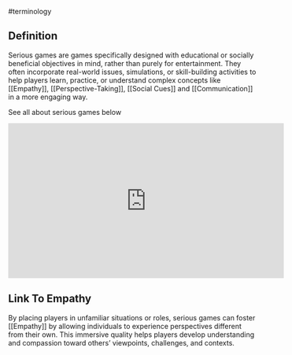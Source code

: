 #terminology 

## Definition

Serious games are games specifically designed with educational or socially beneficial objectives in mind, rather than purely for entertainment. They often incorporate real-world issues, simulations, or skill-building activities to help players learn, practice, or understand complex concepts like [[Empathy]], [[Perspective-Taking]], [[Social Cues]] and [[Communication]] in a more engaging way.


See all about serious games below 

<iframe width="560" height="315" src="https://www.youtube.com/embed/JmG3fdptY_k" title="YouTube video player" frameborder="0" allow="accelerometer; clipboard-write; encrypted-media; gyroscope; picture-in-picture; web-share" referrerpolicy="strict-origin-when-cross-origin" allowfullscreen></iframe>


## Link To Empathy 

By placing players in unfamiliar situations or roles, serious games can foster [[Empathy]] by allowing individuals to experience perspectives different from their own. This immersive quality helps players develop understanding and compassion toward others’ viewpoints, challenges, and contexts.




